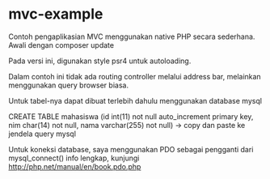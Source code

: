# mvc-example
Contoh pengaplikasian MVC menggunakan native PHP secara sederhana.
Awali dengan composer update

Pada versi ini, digunakan style psr4 untuk autoloading.

Dalam contoh ini tidak ada routing controller melalui address bar, melainkan menggunakan query browser biasa.

Untuk tabel-nya dapat dibuat terlebih dahulu menggunakan database mysql

CREATE TABLE mahasiswa (id int(11) not null auto_increment primary key, nim char(14) not null, nama varchar(255) not null) -> copy dan paste ke jendela query mysql

Untuk koneksi database, saya menggunakan PDO sebagai pengganti dari mysql_connect() info lengkap, kunjungi http://php.net/manual/en/book.pdo.php
